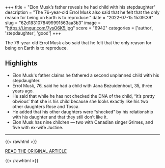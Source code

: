 +++
title = "Elon Musk’s father reveals he had child with his stepdaughter"
description = "The 76-year-old Errol Musk also said that he felt that the only reason for being on Earth is to reproduce."
date = "2022-07-15 15:09:39"
slug = "62d1831078499991563aa3b3"
image = "https://i.imgur.com/7vsO6K5.jpg"
score = "6942"
categories = ['author', 'stepdaughter', 'good']
+++

The 76-year-old Errol Musk also said that he felt that the only reason for being on Earth is to reproduce.

## Highlights

- Elon Musk's father claims he fathered a second unplanned child with his stepdaughter.
- Errol Musk, 76, said he had a child with Jana Bezuidenhout, 35, three years ago.
- He said that while he has not checked the DNA of the child, “it’s pretty obvious’ that she is his child because she looks exactly like his two other daughters Rose and Tosca.
- He added that his other daughters were “shocked” by his relationship with his daughter and that they still don’t like it.
- Elon Musk has nine children — two with Canadian singer Grimes, and five with ex-wife Justine.

---

{{< rawhtml >}}
  <p class="article-category">
    <a target="_blank" href="https://indianexpress.com/article/world/elon-musk-dad-child-with-stepdaughter-8031115/">READ THE ORIGINAL ARTICLE</a>
  </p>
{{< /rawhtml >}}
